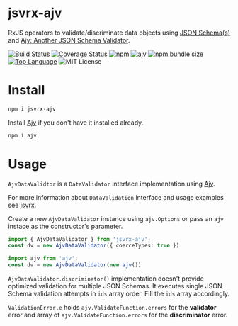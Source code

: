 # jsvrx-ajv

RxJS operators to validate/discriminate data objects using [JSON Schema(s)](https://json-schema.org/) and [Ajv: Another JSON Schema Validator](https://ajv.js.org/).

[![Build Status](https://travis-ci.com/Gadicuz/jsvrx.svg?branch=master)](https://travis-ci.com/Gadicuz/jsvrx)
[![Coverage Status](https://coveralls.io/repos/github/Gadicuz/jsvrx/badge.svg?branch=master)](https://coveralls.io/github/Gadicuz/jsvrx?branch=master)
[![npm](https://img.shields.io/npm/v/jsvrx-ajv)](https://www.npmjs.com/package/jsvrx-ajv)
[![ajv](https://img.shields.io/github/package-json/dependency-version/gadicuz/jsvrx/dev/ajv)](https://www.npmjs.com/package/ajv)
[![npm bundle size](https://img.shields.io/bundlephobia/min/jsvrx-ajv)](https://bundlephobia.com/result?p=jsvrx-ajv)
[![Top Language](https://img.shields.io/github/languages/top/gadicuz/jsvrx)](https://github.com/gadicuz/jsvrx)
![MIT License](https://img.shields.io/npm/l/jsvrx-ajv)

# Install

```bash
npm i jsvrx-ajv
```

Install [Ajv](https://www.npmjs.com/package/ajv) if you don't have it installed already.

```bash
npm i ajv
```

# Usage

`AjvDataValidtor` is a `DataValidator` interface implementation using [Ajv](https://ajv.js.org/).

For more information about `DataValidation` interface and usage examples see [jsvrx](https://www.npmjs.com/package/jsvrx).

Create a new `AjvDataValidator` instance using `ajv.Options` or pass an `ajv` instace as the constructor's parameter.

```typescript
import { AjvDataValidator } from 'jsvrx-ajv';
const dv = new AjvDataValidator({ coerceTypes: true })

import ajv from 'ajv';
const dv = new AjvDataValidator(new ajv())
```

`AjvDataValidator.discriminator()` implementation doesn't provide optimized validation for multiple JSON Schemas. It executes single JSON Schema validation attempts in `ids` array order. Fill the `ids` array accordingly.

`ValidationError.e` holds `ajv.ValidateFunction.errors` for the __validator__ error and array of `ajv.ValidateFunction.errors` for the __discriminator__ error.


